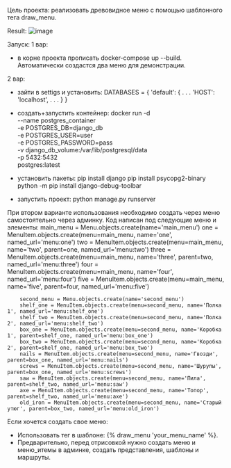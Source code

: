 Цель проекта: реализовать древовидное меню с помощью шаблонного тега draw_menu. 

Result:
![image](https://github.com/user-attachments/assets/3cad75bf-8619-4ad1-b2ab-4ab2de6fdb18)


Запуск:
1 вар: 
  - в корне проекта прописать docker-compose up --build. Автоматически создастся два меню для демонстрации.

2 вар:
- зайти в settigs и установить:
DATABASES = {
  'default': {
      . . .
      'HOST': 'localhost',
      . . .
  }
} 

- создать+запустить контейнер:
docker run -d \
  --name postgres_container \
  -e POSTGRES_DB=django_db \
  -e POSTGRES_USER=user \
  -e POSTGRES_PASSWORD=pass \
  -v django_db_volume:/var/lib/postgresql/data \
  -p 5432:5432 \
  postgres:latest

- установить пакеты:
  pip install django
  pip install psycopg2-binary
  python -m pip install django-debug-toolbar

- запустить проект: python manage.py runserver

При втором варианте использования необходимо создать через меню самостоятельно через админку.
Код написан под следующие меню и элементы:
        main_menu = Menu.objects.create(name='main_menu')
        one = MenuItem.objects.create(menu=main_menu, name='one', named_url='menu:one')
        two = MenuItem.objects.create(menu=main_menu, name='two', parent=one, named_url='menu:two')
        three = MenuItem.objects.create(menu=main_menu, name='three', parent=two, named_url='menu:three')
        four = MenuItem.objects.create(menu=main_menu, name='four', named_url='menu:four')
        five = MenuItem.objects.create(menu=main_menu, name='five', parent=four, named_url='menu:five')

        second_menu = Menu.objects.create(name='second_menu')
        shelf_one = MenuItem.objects.create(menu=second_menu, name='Полка 1', named_url='menu:shelf_one')
        shelf_two = MenuItem.objects.create(menu=second_menu, name='Полка 2', named_url='menu:shelf_two')
        box_one = MenuItem.objects.create(menu=second_menu, name='Коробка 1', parent=shelf_one, named_url='menu:box_one')
        box_two = MenuItem.objects.create(menu=second_menu, name='Коробка 2', parent=shelf_one, named_url='menu:box_two')
        nails = MenuItem.objects.create(menu=second_menu, name='Гвозди', parent=box_one, named_url='menu:nails')
        screws = MenuItem.objects.create(menu=second_menu, name='Шурупы', parent=box_one, named_url='menu:screws')
        saw = MenuItem.objects.create(menu=second_menu, name='Пила', parent=shelf_two, named_url='menu:saw')
        axe = MenuItem.objects.create(menu=second_menu, name='Топор', parent=shelf_two, named_url='menu:axe')
        old_iron = MenuItem.objects.create(menu=second_menu, name='Старый утюг', parent=box_two, named_url='menu:old_iron')

Если хочется создать свое меню:
  - Использовать тег в шаблоне: {% draw_menu 'your_menu_name' %}.
  - Предварительно, перед отрисовкой нужно создать меню и меню_итемы в админке, создать представления, шаблоны и маршруты.

